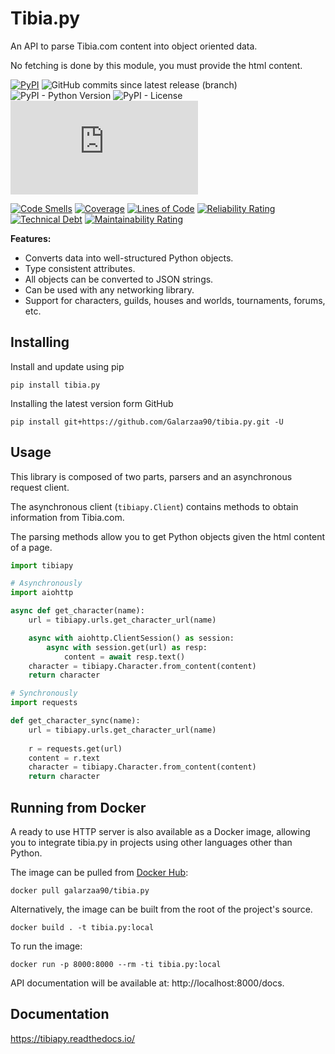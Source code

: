 # Tibia.py
An API to parse Tibia.com content into object oriented data.

No fetching is done by this module, you must provide the html content.



[![PyPI](https://img.shields.io/pypi/v/tibia.py.svg)](https://pypi.python.org/pypi/tibia.py/)
![GitHub commits since latest release (branch)](https://img.shields.io/github/commits-since/Galarzaa90/tibia.py/latest/main)
![PyPI - Python Version](https://img.shields.io/pypi/pyversions/tibia.py.svg)
![PyPI - License](https://img.shields.io/pypi/l/tibia.py.svg)
![PyPI - Downloads](https://img.shields.io/pypi/dm/tibia.py)

[![Code Smells](https://sonarcloud.io/api/project_badges/measure?project=Galarzaa90_tibia.py&metric=code_smells)](https://sonarcloud.io/summary/new_code?id=Galarzaa90_tibia.py)
[![Coverage](https://sonarcloud.io/api/project_badges/measure?project=Galarzaa90_tibia.py&metric=coverage)](https://sonarcloud.io/summary/new_code?id=Galarzaa90_tibia.py)
[![Lines of Code](https://sonarcloud.io/api/project_badges/measure?project=Galarzaa90_tibia.py&metric=ncloc)](https://sonarcloud.io/summary/new_code?id=Galarzaa90_tibia.py)
[![Reliability Rating](https://sonarcloud.io/api/project_badges/measure?project=Galarzaa90_tibia.py&metric=reliability_rating)](https://sonarcloud.io/summary/new_code?id=Galarzaa90_tibia.py)
[![Technical Debt](https://sonarcloud.io/api/project_badges/measure?project=Galarzaa90_tibia.py&metric=sqale_index)](https://sonarcloud.io/summary/new_code?id=Galarzaa90_tibia.py)
[![Maintainability Rating](https://sonarcloud.io/api/project_badges/measure?project=Galarzaa90_tibia.py&metric=sqale_rating)](https://sonarcloud.io/summary/new_code?id=Galarzaa90_tibia.py)

**Features:**

- Converts data into well-structured Python objects.
- Type consistent attributes.
- All objects can be converted to JSON strings.
- Can be used with any networking library.
- Support for characters, guilds, houses and worlds, tournaments, forums, etc.

## Installing
Install and update using pip

```commandline
pip install tibia.py
```

Installing the latest version form GitHub

```commandline
pip install git+https://github.com/Galarzaa90/tibia.py.git -U
```

## Usage
This library is composed of two parts, parsers and an asynchronous request client.

The asynchronous client (`tibiapy.Client`) contains methods to obtain information from Tibia.com.

The parsing methods allow you to get Python objects given the html content of a page.

```python
import tibiapy

# Asynchronously
import aiohttp

async def get_character(name):
    url = tibiapy.urls.get_character_url(name)

    async with aiohttp.ClientSession() as session:
        async with session.get(url) as resp:
            content = await resp.text()
    character = tibiapy.Character.from_content(content)
    return character

# Synchronously
import requests

def get_character_sync(name):
    url = tibiapy.urls.get_character_url(name)
    
    r = requests.get(url)
    content = r.text
    character = tibiapy.Character.from_content(content)
    return character

```

## Running from Docker
A ready to use HTTP server is also available as a Docker image, allowing you to integrate tibia.py in projects using other languages other than Python.

The image can be pulled from [Docker Hub](https://hub.docker.com/r/galarzaa90/tibia.py):

```shell
docker pull galarzaa90/tibia.py
```

Alternatively, the image can be built from the root of the project's source.

```shell
docker build . -t tibia.py:local
```

To run the image:

```shell
docker run -p 8000:8000 --rm -ti tibia.py:local
```

API documentation will be available at: http://localhost:8000/docs.



## Documentation
https://tibiapy.readthedocs.io/
